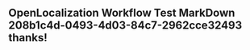 <properties
ms.topic="hero-topic"
ms.test1="hero-topic"
ms.test2="test"/>

## OpenLocalization Workflow Test MarkDown 208b1c4d-0493-4d03-84c7-2962cce32493 thanks!
